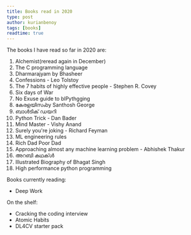 ```yaml
---
title: Books read in 2020
type: post
author: kurianbenoy
tags: [books]
readtime: true
---
```


The books I have read so far in 2020 are:

1. Alchemist(reread again in December)
2. The C programming language
3. Dharmarajyam by Bhasheer
4. Confessions - Leo Tolstoy
5. The 7 habits of highly effective people - Stephen R. Covey
6. Six days of War
7. No Exuse guide to blPythgging
8.  കേരളയിസംby  Santhosh George
9. ബാൾടിക് ഡയറി
10. Python Trick - Dan Bader
11. Mind Master - Vishy Anand
12. Surely you're joking - Richard Feyman
13. ML engineering rules
14. Rich Dad Poor Dad
15. Approaching almost any machine learning problem - Abhishek Thakur
16. അറബി കഥക്ൾ
17. Illustrated Biography of Bhagat Singh
18. High performance python programming

Books currently reading:

- Deep Work

On the shelf:

- Cracking the coding interview
- Atomic Habits
- DL4CV starter pack
